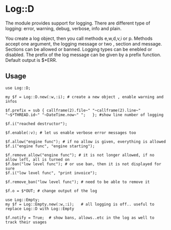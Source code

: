 # Log::D

The module provides support for logging. There are different type of logging: error, warning, debug, verbose, info and plain.

You create a log object, then you call methods e,w,d,v,i or p. Methods accept one argument, the logging message or two , section and message.
Sections can be allowed or banned. Logging types can be enebled or disabled.
The prefix of the log message can be given by a prefix function. Default output is $*ERR.


## Usage

    use Log::D;

    my $f = Log::D.new(:w,:i); # create a new object , enable warning and infos

    $f.prefix = sub { callframe(2).file~" "~callframe(2).line~" "~$*THREAD.id~" "~DateTime.now~" ";   }; #show line number of logging

    $f.i("reached destructor");

    $f.enable(:v); # let us enable verbose error messages too

    $f.allow("engine func"); # if no allow is given, everything is allowed
    $f.i("engine func", "engine starting");

    $f.remove_allow("engine func"); # it is not longer allowed, if no allow left, all is turned on
    $f.ban("low level func"); # or use ban, then it is not displayed for sure
    $f.i("low level func", "print invoice");

    $f.remove_ban("low level func"); # need to be able to remove it

    $f.o = $*OUT; # change output of the log

    use Log::Empty;
    my $f = Log::Empty.new(:w,:i);   # all logging is off.. useful to replace Log::D with Log::Empty 

    $f.notify = True;  # show bans, allows..etc in the log as well to track their usages



